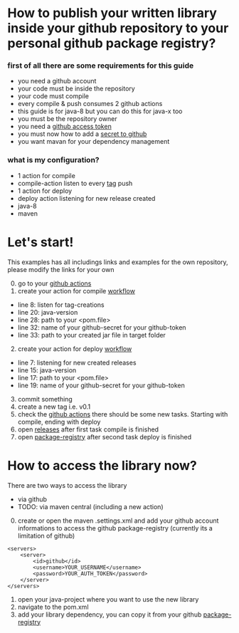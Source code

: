 # How to publish your written library inside your github repository to your personal github package registry?

### first of all there are some requirements for this guide
- you need a github account
- your code must be inside the repository
- your code must compile
- every compile & push consumes 2 github actions
- this guide is for java-8 but you can do this for java-x too
- you must be the repository owner
- you need a [github access token](https://docs.github.com/en/github/authenticating-to-github/creating-a-personal-access-token)
- you must now how to add a [secret to github](https://docs.github.com/en/actions/configuring-and-managing-workflows/creating-and-storing-encrypted-secrets)
- you want mavan for your dependency management

### what is my configuration?
- 1 action for compile 
- compile-action listen to every [tag](https://docs.github.com/en/github/administering-a-repository/managing-releases-in-a-repository) push
- 1 action for deploy
- deploy action listening for new release created
- java-8
- maven


# Let's start!
This examples has all includings links and examples for the own repository, please modify the links for your own

0. go to your [github actions](https://github.com/fo0/hello-world-java-lib/actions)
1. create your action for compile [workflow](https://github.com/fo0/hello-world-java-lib/blob/master/.github/workflows/maven_build.yml)
  - line 8: listen for tag-creations
  - line 20: java-version
  - line 28: path to your <pom.file>
  - line 32: name of your github-secret for your github-token
  - line 33: path to your created jar file in target folder

2. create your action for deploy [workflow](https://github.com/fo0/hello-world-java-lib/blob/master/.github/workflows/maven_deploy.yml)
  - line 7: listening for new created releases
  - line 15: java-version
  - line 17: path to your <pom.file>
  - line 19: name of your github-secret for your github-token
  
3. commit something
4. create a new tag i.e. v0.1
5. check the [github actions](https://github.com/fo0/hello-world-java-lib/actions) there should be some new tasks. Starting with compile, ending with deploy
6. open [releases](https://github.com/fo0/hello-world-java-lib/releases) after first task compile is finished
7. open [package-registry](https://github.com/fo0/hello-world-java-lib/packages) after second task deploy is finished

# How to access the library now?
There are two ways to access the library
- via github
- TODO: via maven central (including a new action)

0. create or open the maven .settings.xml and add your github account informations to access the github package-registry (currently its a limitation of github)
```
<servers>
    <server>
        <id>github</id>
        <username>YOUR_USERNAME</username>
        <password>YOUR_AUTH_TOKEN</password>
    </server>
</servers>
```
1. open your java-project where you want to use the new library
2. navigate to the pom.xml
3. add your library dependency, you can copy it from your github [package-registry](https://github.com/fo0/hello-world-java-lib/packages)
